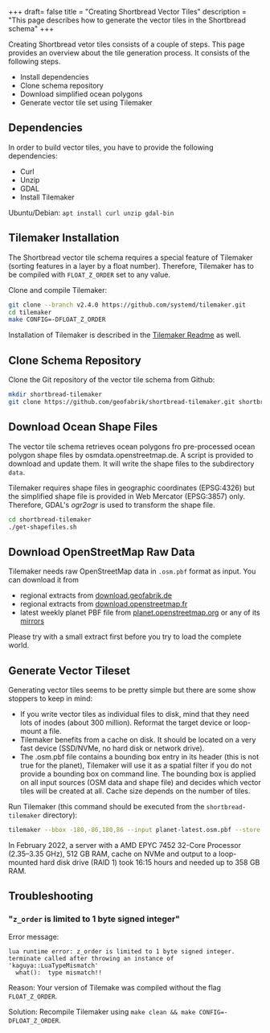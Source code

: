 +++
draft= false
title = "Creating Shortbread Vector Tiles"
description = "This page describes how to generate the vector tiles in the Shortbread schema"
+++

Creating Shortbread vetor tiles consists of a couple of steps. This page provides an overview about
the tile generation process. It consists of the following steps.

* Install dependencies
* Clone schema repository
* Download simplified ocean polygons
* Generate vector tile set using Tilemaker

## Dependencies

In order to build vector tiles, you have to provide the following dependencies:

* Curl
* Unzip
* GDAL
* Install Tilemaker

Ubuntu/Debian: `apt install curl unzip gdal-bin`

## Tilemaker Installation

The Shortbread vector tile schema requires a special feature of Tilemaker (sorting features in a
layer by a float number). Therefore, Tilemaker has to be compiled with `FLOAT_Z_ORDER` set to any value.

Clone and compile Tilemaker:

```sh
git clone --branch v2.4.0 https://github.com/systemd/tilemaker.git
cd tilemaker
make CONFIG=-DFLOAT_Z_ORDER
```

Installation of Tilemaker is described in the [Tilemaker Readme](https://github.com/geofabrik/tilemaker/#installing) as well.


## Clone Schema Repository

Clone the Git repository of the vector tile schema from Github:

```sh
mkdir shortbread-tilemaker
git clone https://github.com/geofabrik/shortbread-tilemaker.git shortbread-tilemaker
```

## Download Ocean Shape Files

The vector tile schema retrieves ocean polygons fro pre-processed ocean polygon shape files by osmdata.openstreetmap.de.
A script is provided to download and update them. It will write the shape files to the subdirectory `data`.

Tilemaker requires shape files in geographic coordinates (EPSG:4326) but the simplified shape file is provided
in Web Mercator (EPSG:3857) only. Therefore, GDAL's *ogr2ogr* is used to transform the shape file.

```sh
cd shortbread-tilemaker
./get-shapefiles.sh
```

## Download OpenStreetMap Raw Data

Tilemaker needs raw OpenStreetMap data in `.osm.pbf` format as input. You can download it from

* regional extracts from [download.geofabrik.de](https://download.geofabrik.de)
* regional extracts from [download.openstreetmap.fr](https://download.openstreetmap.fr/extracts/)
* latest weekly planet PBF file from [planet.openstreetmap.org](https://planet.openstreetmap.org/) or any of its [mirrors](https://wiki.openstreetmap.org/wiki/Planet.osm#Planet.osm_mirrors)

Please try with a small extract first before you try to load the complete world.


## Generate Vector Tileset

Generating vector tiles seems to be pretty simple but there are some show stoppers to keep in mind:

* If you write vector tiles as individual files to disk, mind that they need lots of inodes (about
  300 million). Reformat the target device or loop-mount a file.
* Tilemaker benefits from a cache on disk. It should be located on a very fast device (SSD/NVMe,
  no hard disk or network drive).
* The .osm.pbf file contains a bounding box entry in its header (this is not true for the planet),
  Tilemaker will use it as a spatial filter if you do not provide a bounding box on command line.
  The bounding box is applied on all input sources (OSM data and shape file) and decides which
  vector tiles will be created at all. Cache size depends on the number of tiles.

Run Tilemaker (this command should be executed from the `shortbread-tilemaker` directory):

```sh
tilemaker --bbox -180,-86,180,86 --input planet-latest.osm.pbf --store tilemaker-cache.dat --config config.json --process process.lua --output output_directory/
```

In February 2022, a server with a AMD EPYC 7452 32-Core Processor (2.35–3.35 GHz), 512 GB RAM,
cache on NVMe and output to a loop-mounted hard disk drive (RAID 1) took 16:15 hours and needed up
to 358 GB RAM.

## Troubleshooting

### "`z_order` is limited to 1 byte signed integer"

Error message:

```
lua runtime error: z_order is limited to 1 byte signed integer.
terminate called after throwing an instance of 'kaguya::LuaTypeMismatch'
  what():  type mismatch!!

```

Reason: Your version of Tilemake was compiled without the flag `FLOAT_Z_ORDER`.

Solution: Recompile Tilemaker using `make clean && make CONFIG=-DFLOAT_Z_ORDER`.
